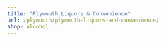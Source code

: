 ```yaml
---
title: "Plymouth Liquors & Convenience"
url: /plymouth/plymouth-liquors-and-convenience/
shop: alcohol
---
```

